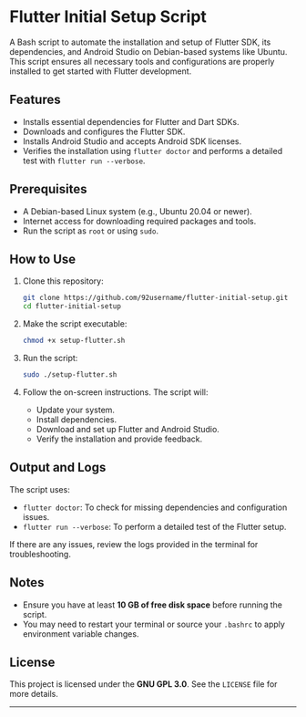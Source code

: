 
# Flutter Initial Setup Script

A Bash script to automate the installation and setup of Flutter SDK, its dependencies, and Android Studio on Debian-based systems like Ubuntu. This script ensures all necessary tools and configurations are properly installed to get started with Flutter development.

## Features

- Installs essential dependencies for Flutter and Dart SDKs.
- Downloads and configures the Flutter SDK.
- Installs Android Studio and accepts Android SDK licenses.
- Verifies the installation using `flutter doctor` and performs a detailed test with `flutter run --verbose`.

## Prerequisites

- A Debian-based Linux system (e.g., Ubuntu 20.04 or newer).
- Internet access for downloading required packages and tools.
- Run the script as `root` or using `sudo`.

## How to Use

1. Clone this repository:
   ```bash
   git clone https://github.com/92username/flutter-initial-setup.git
   cd flutter-initial-setup
   ```

2. Make the script executable:
   ```bash
   chmod +x setup-flutter.sh
   ```

3. Run the script:
   ```bash
   sudo ./setup-flutter.sh
   ```

4. Follow the on-screen instructions. The script will:
   - Update your system.
   - Install dependencies.
   - Download and set up Flutter and Android Studio.
   - Verify the installation and provide feedback.

## Output and Logs

The script uses:

- `flutter doctor`: To check for missing dependencies and configuration issues.
- `flutter run --verbose`: To perform a detailed test of the Flutter setup.

If there are any issues, review the logs provided in the terminal for troubleshooting.

## Notes

- Ensure you have at least **10 GB of free disk space** before running the script.
- You may need to restart your terminal or source your `.bashrc` to apply environment variable changes.

## License

This project is licensed under the **GNU GPL 3.0**. See the `LICENSE` file for more details.

---


